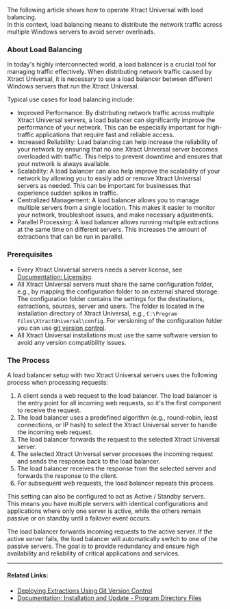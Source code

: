 The following article shows how to operate Xtract Universal with load balancing.\
In this context, load balancing means to distribute the network traffic across multiple Windows servers to avoid server overloads.

### About Load Balancing

In today's highly interconnected world, a load balancer is a crucial tool for managing traffic effectively. When distributing network traffic caused by Xtract Universal, it is necessary to use a load balancer between different Windows servers that run the Xtract Universal.

Typical use cases for load balancing include:

- Improved Performance: By distributing network traffic across multiple Xtract Universal servers, a load balancer can significantly improve the performance of your network. This can be especially important for high-traffic applications that require fast and reliable access.
- Increased Reliability: Load balancing can help increase the reliability of your network by ensuring that no one Xtract Universal server becomes overloaded with traffic. This helps to prevent downtime and ensures that your network is always available.
- Scalability: A load balancer can also help improve the scalability of your network by allowing you to easily add or remove Xtract Universal servers as needed. This can be important for businesses that experience sudden spikes in traffic.
- Centralized Management: A load balancer allows you to manage multiple servers from a single location. This makes it easier to monitor your network, troubleshoot issues, and make necessary adjustments.
- Parallel Processing: A load balancer allows running multiple extractions at the same time on different servers. This increases the amount of extractions that can be run in parallel.

### Prerequisites

- Every Xtract Universal servers needs a server license, see [Documentation: Licensing](../../documentation/setup/license/).
- All Xtract Universal servers must share the same configuration folder, e.g., by mapping the configuration folder to an external shared storage. The configuration folder contains the settings for the destinations, extractions, sources, server and users. The folder is located in the installation directory of Xtract Universal, e.g., `C:\Program Files\XtractUniversal\config`. For versioning of the configuration folder you can use [git version control](../deploy-extractions-using-Git-version-control/).
- All Xtract Universal installations must use the same software version to avoid any version compatibility issues.

### The Process

A load balancer setup with two Xtract Universal servers uses the following process when processing requests:

1. A client sends a web request to the load balancer. The load balancer is the entry point for all incoming web requests, so it's the first component to receive the request.
1. The load balancer uses a predefined algorithm (e.g., round-robin, least connections, or IP hash) to select the Xtract Universal server to handle the incoming web request.
1. The load balancer forwards the request to the selected Xtract Universal server.
1. The selected Xtract Universal server processes the incoming request and sends the response back to the load balancer.
1. The load balancer receives the response from the selected server and forwards the response to the client.
1. For subsequent web requests, the load balancer repeats this process.

This setting can also be configured to act as Active / Standby servers.\
This means you have multiple servers with identical configurations and applications where only one server is active, while the others remain passive or on standby until a failover event occurs.

The load balancer forwards incoming requests to the active server. If the active server fails, the load balancer will automatically switch to one of the passive servers. The goal is to provide redundancy and ensure high availability and reliability of critical applications and services.

______________________________________________________________________

#### Related Links:

- [Deploying Extractions Using Git Version Control](../deploy-extractions-using-Git-version-control/)
- [Documentation: Installation and Update - Program Directory Files](../../documentation/setup/installation/#installation-directory-files)
